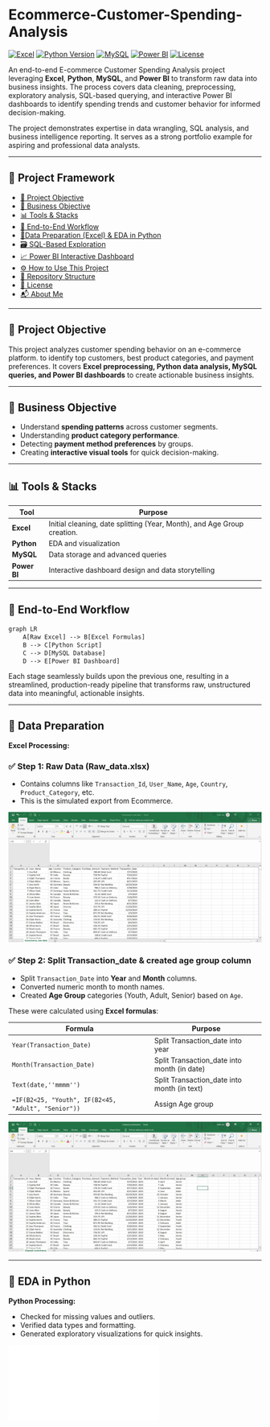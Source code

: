 # Ecommerce-Customer-Spending-Analysis

[![Excel](https://img.shields.io/badge/Excel-2019-darkgreen)](https://www.microsoft.com/en-in/microsoft-365/previous-versions/microsoft-office-2019)
[![Python Version](https://img.shields.io/badge/Python-3.9-blue)](https://www.python.org/)
[![MySQL](https://img.shields.io/badge/Database-MySQL-informational)](https://www.mysql.com/)
[![Power BI](https://img.shields.io/badge/Visualization-Power_BI-yellow)](https://www.microsoft.com/en-us/power-platform/products/power-bi)
[![License](https://img.shields.io/badge/License-MIT-blue)](https://github.com/PalakJain-Analytics/Ecommerce-Customer-Spending-Analysis/tree/main?tab=MIT-1-ov-file)

An end-to-end E-commerce Customer Spending Analysis project leveraging **Excel**, **Python**, **MySQL**, and **Power BI** to transform raw data into business insights.
The process covers data cleaning, preprocessing, exploratory analysis, SQL-based querying, and interactive Power BI dashboards to identify spending trends and customer behavior for informed decision-making.

The project demonstrates expertise in data wrangling, SQL analysis, and business intelligence reporting. It serves as a strong portfolio example for aspiring and professional data analysts.

---

## 📘 Project Framework

- [🎯 Project Objective](#-project-objective)
- [📌 Business Objective](#-business-objective)
- [📊 Tools & Stacks](#-tools--stacks)
- [🔁 End-to-End Workflow](#-end-to-end-workflow)
- [🧹Data Preparation (Excel) & EDA in Python](#data-preparation-excel--eda-in-python)
- [🗃 SQL-Based Exploration](#sql-based-exploration) 
- [📈 Power BI Interactive Dashboard](#powerbi-interactive-dashboard)
- [⚙ How to Use This Project](#-how-to-use-this-project)
- [📂 Repository Structure](#-repository-structure)
- [📝 License](#-license)
- [📬 About Me](#-about-me)

---

## 🎯 Project Objective

This project analyzes customer spending behavior on an e-commerce platform.   to identify top customers, best product categories, and payment preferences.
It covers **Excel preprocessing, Python data analysis, MySQL queries, and Power BI dashboards** to create actionable business insights.


---

## 📌 Business Objective

- Understand **spending patterns** across customer segments.  
- Understanding **product category performance**.
- Detecting **payment method preferences** by groups.
- Creating **interactive visual tools** for quick decision-making.

---

## 📊 Tools & Stacks

| Tool        | Purpose                                                                  |
|-------------|-----------------------------------------------------------------         |
| **Excel**   | Initial cleaning, date splitting (Year, Month), and Age Group creation.  |
| **Python**  | EDA and visualization                                                    |
| **MySQL**   | Data storage and advanced queries                                        |
| **Power BI**| Interactive dashboard design and data storytelling                       |

---

## 🔁 End-to-End Workflow

```mermaid
graph LR
    A[Raw Excel] --> B[Excel Formulas]
    B --> C[Python Script]
    C --> D[MySQL Database]
    D --> E[Power BI Dashboard]
```

Each stage seamlessly builds upon the previous one, resulting in a streamlined, production-ready pipeline that transforms raw, unstructured data into meaningful, actionable insights.

---

## 🧹 Data Preparation
**Excel Processing:**

### ✅ Step 1: Raw Data (Raw_data.xlsx)
- Contains columns like `Transaction_Id`, `User_Name`, `Age`, `Country`, `Product_Category`, etc.
- This is the simulated export from Ecommerce.

![Raw Excel Data](Images/Ecommerce%20raw%20data.jpg)

### ✅ Step 2: Split Transaction_date & created age group column 
- Split `Transaction_Date` into **Year** and **Month** columns.
- Converted numeric month to month names.
- Created **Age Group** categories (Youth, Adult, Senior) based on `Age`.

  
These were calculated using **Excel formulas**:


| Formula | Purpose |
|--------|---------|
| `Year(Transaction_Date)` | Split Transaction_date into year |
| `Month(Transaction_Date)` | Split Transaction_date into month (in date) |
| `Text(date,''mmmm'')` | Split Transaction_date into month (in text) |
| `=IF(B2<25, "Youth", IF(B2<45, "Adult", "Senior"))` | Assign Age group |


![Cleaned Excel Data](Images/Cleaned_ecommerce.jpg)

---

## 🧹 EDA in Python 

**Python Processing:**
- Checked for missing values and outliers.
- Verified data types and formatting.
- Generated exploratory visualizations for quick insights.

![EDA in Python](Ecommerce-Customer-Spending-Analysis/blob/main/blob/main/blob/main/python%201.pdf)


